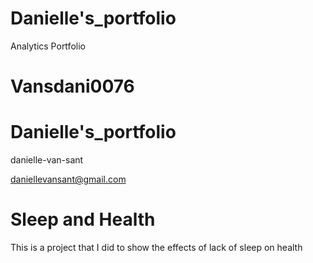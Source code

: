 # Danielle's_portfolio
Analytics Portfolio

# Vansdani0076

# Danielle's_portfolio

danielle-van-sant

daniellevansant@gmail.com

# Sleep and Health

This is a project that I did to show the effects of lack of sleep on health
